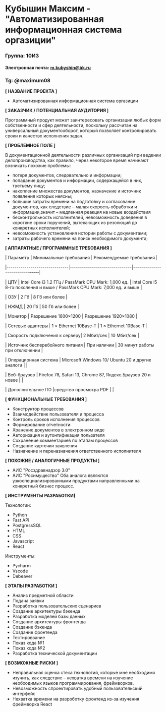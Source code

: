 # Кубышин Максим - "Автоматизированная информационная система оргазиции"


### Группа: 10И3
#### Электронная почта: m.kubyshin@bk.ru
### Tg: @maximum08


**[ НАЗВАНИЕ ПРОЕКТА ]**
* Автоматизированная информационная система оргазиции


**[ ЗАКАЗЧИК / ПОТЕНЦИАЛЬНАЯ АУДИТОРИЯ ]**

Программный продукт может заинтересовать организации любых форм собственности и сфер деятельности, поскольку рассчитан на универсальный документооборот, который позволяет контролировать сроки и качество исполнения задач.

**[ ПРОБЛЕМНОЕ ПОЛЕ ]**

В документационной деятельности различных организаций при ведении делопроизводства, как правило, через некоторое время начинают возникать похожие проблемы:
- потеря документов, следовательно и информации;
- попадание документов и информации, содержащейся в них, третьему лицу;
- накопление множества документов, назначение и источник появления которых неясны;
- большие затраты времени на подготовку и согласование документов, как следствие – малая скорость обработки и информации,значит – медленная реакция на новые воздействия
- бесконтрольность исполнителей, невозможность доведения в короткие сроки поручений, вытекающих из резолюций до конкретных исполнителей;
- невозможность установления истории работы с документами;
- затраты рабочего времени на поиск необходимого документа;



**[ АППАРАТНЫЕ / ПРОГРАММНЫЕ ТРЕБОВАНИЯ ]** 

| Параметр                      | Минимальные требования       | Рекомендуемые требования     |

|-------------------------------|-------------------------------|-------------------------------|

| ЦПУ                           | Intel Core i3 1.2 ГГц / PassMark CPU Mark: 1,000 ед. | Intel Core i5 8-го поколения и выше / PassMark CPU Mark: 7,000 ед. и выше |

| ОЗУ                           | 2 Гб                         | 8 Гб или более                |

| НЖМД                          | 20 Гб                        | 50 Гб или более               |

| Монитор                       | Разрешение 1600×1200         | Разрешение 1920×1080          |

| Сетевые адаптеры              | 1 × Ethernet 10Base-T        | 1 × Ethernet 10Base-T         |

| Скорость подключения к серверу| 2 Мбит/сек                   | 10 Мбит/сек                   |

| Источник бесперебойного питания | При наличии                | 30 минут работы при отключении |

| Операционная система          | Microsoft Windows 10/ Ubuntu 20 и другие аналоги        |                               |

| Веб-браузер                   | Firefox 78, Safari 13, Chrome 87, Яндекс.Браузер 20 и новее | |

| Дополнительное ПО             |средство просмотра PDF | |

**[ ФУНКЦИОНАЛЬНЫЕ ТРЕБОВАНИЯ ]**
* Конструктор процессов
* Взаимодействие пользователя и процесса
* Контроль сроков исполнения процессов
* Формирование отчетности 
* Хранение документов в электронном виде
* Авторизация и аутонтификация пользателя
* Сохранение комментариев по этапам процессов
* Создание карточки заявления
* Назначение и переназначения ответственного исполнителя


**[ ПОХОЖИЕ / АНАЛОГИЧНЫЕ ПРОДУКТЫ ]**
* АИС "Росздравнадзор 3.0"
* АИС "Росимущество"
Оба аналога являются узкоспециализированными продуктами направленными на конкретный бизнес процесс.


**[ ИНСТРУМЕНТЫ РАЗРАБОТКИ]**

Технологии:
* Python
* Fast API
* PostgressSQL
* HTML
* CSS
* Javascript
* React

Инструменты:
* Pycharm
* Vscode
* Debeaver



**[ ЭТАПЫ РАЗРАБОТКИ ]**
*   Анализ предметной области 
*   Подача заявки 
*   Разработка пользовательских сценариев
*	Создание архитектуры бэкенда 
*   Разработка моделей базы данных
*   Создание архитектуры фронтенда
*   Создание бэкенда 
*   Создание фронтенда
*   Тестироввание
*   Показ кода №1
*   Показ кода №2
*   Разработка технической документации 



**[ ВОЗМОЖНЫЕ РИСКИ ]**
*  Неправильная оценка стека технологий, которые мне необходимо изучить, как следствие – нехватка времени на изучение необходимых языков программирования, фреймворков.
*  Невозможность спроектировать удобный пользовательский интерфейс 
*  Нехватка времени на разроботку фронтенд из-за изучения фреймворка React
